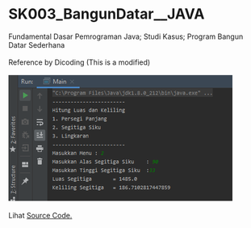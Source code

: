 # SK003_BangunDatar__JAVA
Fundamental Dasar Pemrograman Java; Studi Kasus; Program Bangun Datar Sederhana<br><br>
Reference by Dicoding (This is a modified)<br><br>
<img src="https://github.com/RizkyKhapidsyah/SK003_BangunDatar__JAVA/blob/master/results/001.PNG"><br><br>
Lihat <a href="https://github.com/RizkyKhapidsyah/SK003_BangunDatar__JAVA/tree/master/src/com/rizkykhapidsyah/javafundamental/bangundatar">Source Code.</a>
